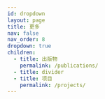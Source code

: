 ```yaml
---
id: dropdown
layout: page
title: 更多
nav: false
nav_order: 8
dropdown: true
children:
  - title: 出版物
    permalink: /publications/
  - title: divider
  - title: 项目
    permalink: /projects/
---
```

